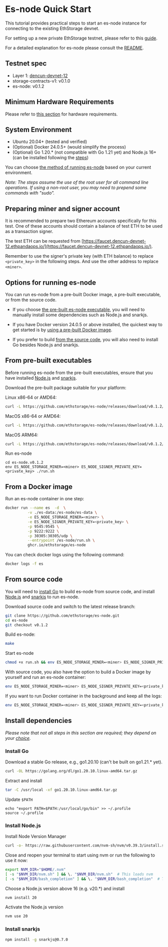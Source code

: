 # Es-node Quick Start

This tutorial provides practical steps to start an es-node instance for connecting to the existing EthStorage devnet. 

For setting up a new private EthStorage testnet, please refer to this [guide](/SETUP.md). 

For a detailed explanation for es-node please consult the [README](/README.md). 

## Testnet spec

- Layer 1: [dencun-devnet-12](https://dencun-devnet-12.ethpandaops.io/)
- storage-contracts-v1: v0.1.0
- es-node: v0.1.2

## Minimum Hardware Requirements 

Please refer to [this section](/README.md/#minimum-hardware-requirements) for hardware requirements.

## System Environment
 - Ubuntu 20.04+ (tested and verified)
 - (Optional) Docker 24.0.5+ (would simplify the process)
 - (Optional) Go 1.20.* (not compatible with Go 1.21 yet) and Node.js 16+ (can be installed following the [steps](#install-dependencies))

You can choose [the method of running es-node](#options-to-run-es-node) based on your current environment.

_Note: The steps assume the use of the root user for all command line operations. If using a non-root user, you may need to prepend some commands with "sudo"._

## Preparing miner and signer account

It is recommended to prepare two Ethereum accounts specifically for this test. One of these accounts should contain a balance of test ETH to be used as a transaction signer.

The test ETH can be requested from [https://faucet.dencun-devnet-12.ethpandaops.io/](https://faucet.dencun-devnet-12.ethpandaops.io/). 

Remember to use the signer's private key (with ETH balance) to replace `<private_key>` in the following steps. And use the other address to replace `<miner>`.

## Options for running es-node

You can run es-node from a pre-built Docker image, a pre-built executable, or from the source code.

 - If you choose [the pre-built es-node executable](#from-pre-built-executables), you will need to manually install some dependencies such as Node.js and snarkjs.

 - If you have Docker version 24.0.5 or above installed, the quickest way to get started is by [using a pre-built Docker image](#from-a-docker-image).
 
 - If you prefer to build [from the source code](#from-source-code), you will also need to install Go besides Node.js and snarkjs.

## From pre-built executables

Before running es-node from the pre-built executables, ensure that you have installed [Node.js](#install-nodejs) and [snarkjs](#install-snarkjs).

Download the pre-built package suitable for your platform:

Linux x86-64 or AMD64:
```sh
curl -L https://github.com/ethstorage/es-node/releases/download/v0.1.2/es-node.v0.1.2.linux-amd64.tar.gz | tar -xz
```
MacOS x86-64 or AMD64:
```sh
curl -L https://github.com/ethstorage/es-node/releases/download/v0.1.2/es-node.v0.1.2.darwin-amd64.tar.gz | tar -xz
```
MacOS ARM64:
```sh
curl -L https://github.com/ethstorage/es-node/releases/download/v0.1.2/es-node.v0.1.2.darwin-arm64.tar.gz | tar -xz
```
Run es-node
```
cd es-node.v0.1.2
env ES_NODE_STORAGE_MINER=<miner> ES_NODE_SIGNER_PRIVATE_KEY=<private_key> ./run.sh
```

## From a Docker image

Run an es-node container in one step:
```sh
docker run --name es  -d  \
          -v ./es-data:/es-node/es-data \
          -e ES_NODE_STORAGE_MINER=<miner> \
          -e ES_NODE_SIGNER_PRIVATE_KEY=<private_key> \
          -p 9545:9545 \
          -p 9222:9222 \
          -p 30305:30305/udp \
          --entrypoint /es-node/run.sh \
          ghcr.io/ethstorage/es-node
```

You can check docker logs using the following command:
```sh
docker logs -f es 
```
## From source code

You will need to [install Go](#install-go) to build es-node from source code, and install [Node.js](#install-nodejs) and [snarkjs](#install-snarkjs) to run es-node.

Download source code and switch to the latest release branch:
```sh
git clone https://github.com/ethstorage/es-node.git
cd es-node
git checkout v0.1.2
```
Build es-node:
```sh
make
```

Start es-node
```sh
chmod +x run.sh && env ES_NODE_STORAGE_MINER=<miner> ES_NODE_SIGNER_PRIVATE_KEY=<private_key> ./run.sh
```

With source code, you also have the option to build a Docker image by yourself and run an es-node container:

```sh
env ES_NODE_STORAGE_MINER=<miner> ES_NODE_SIGNER_PRIVATE_KEY=<private_key> docker compose up 
```
If you want to run Docker container in the background and keep all the logs:
```sh
env ES_NODE_STORAGE_MINER=<miner> ES_NODE_SIGNER_PRIVATE_KEY=<private_key> ./run-docker.sh
```


## Install dependencies

_Please note that not all steps in this section are required; they depend on your [choice](#options-for-running-es-node)._

### Install Go

Download a stable Go release, e.g., go1.20.10 (can't be built on go1.21.* yet). 
```sh
curl -OL https://golang.org/dl/go1.20.10.linux-amd64.tar.gz
```
Extract and install
```sh
tar -C /usr/local -xf go1.20.10.linux-amd64.tar.gz
```
Update `$PATH`
```
echo "export PATH=$PATH:/usr/local/go/bin" >> ~/.profile
source ~/.profile
```

### Install Node.js

Install Node Version Manager
```sh
curl -o- https://raw.githubusercontent.com/nvm-sh/nvm/v0.39.3/install.sh | bash
```
Close and reopen your terminal to start using nvm or run the following to use it now:
```sh
export NVM_DIR="$HOME/.nvm"
[ -s "$NVM_DIR/nvm.sh" ] && \. "$NVM_DIR/nvm.sh"  # This loads nvm
[ -s "$NVM_DIR/bash_completion" ] && \. "$NVM_DIR/bash_completion"  # This loads nvm bash_completion
```
Choose a Node.js version above 16 (e.g. v20.*) and install 
```sh
nvm install 20
```
Activate the Node.js version
```sh
nvm use 20
```
### Install snarkjs
```sh
npm install -g snarkjs@0.7.0
```